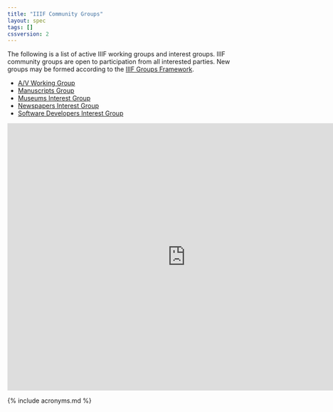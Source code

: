 ```yaml
---
title: "IIIF Community Groups"
layout: spec
tags: []
cssversion: 2
---
```


The following is a list of active IIIF working groups and interest groups. IIIF community groups are open to participation from all interested parties. New groups may be formed according to the [IIIF Groups Framework][groups-framework].

  * [A/V Working Group][av]
  * [Manuscripts Group][manuscripts]
  * [Museums Interest Group][museums]
  * [Newspapers Interest Group][newspapers]
  * [Software Developers Interest Group][software]

[av]: av "IIIF A/V Working Group"
[manuscripts]: manuscripts "IIIF Manuscripts Group"
[museums]: museums "IIIF Museums Interest Group"
[newspapers]: newspapers "IIIF Newspapers Interest Group"
[software]: software "Software Developers Interest Group"
[groups-framework]: /community/groups/framework

<iframe src="https://calendar.google.com/calendar/embed?title=IIIF%20Community%20Calendar%20%28Eastern%20Time%29&amp;showPrint=0&amp;height=600&amp;wkst=1&amp;bgcolor=%23ffffff&amp;src=1hnm5h86n94ore0vnoo188ter8%40group.calendar.google.com&amp;color=%23865A5A&amp;ctz=America%2FNew_York" style="border-width:0; overflow:hidden; border: none;" width="800" height="600"></iframe>

{% include acronyms.md %}

